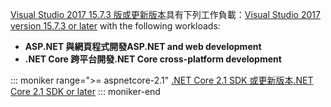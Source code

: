 <span data-ttu-id="723f3-101">[Visual Studio 2017 15.7.3 版或更新版本](https://www.microsoft.com/net/download/windows)具有下列工作負載：</span><span class="sxs-lookup"><span data-stu-id="723f3-101">[Visual Studio 2017 version 15.7.3 or later](https://www.microsoft.com/net/download/windows) with the following workloads:</span></span>

* <span data-ttu-id="723f3-102">**ASP.NET 與網頁程式開發**</span><span class="sxs-lookup"><span data-stu-id="723f3-102">**ASP.NET and web development**</span></span>
* <span data-ttu-id="723f3-103">**.NET Core 跨平台開發**</span><span class="sxs-lookup"><span data-stu-id="723f3-103">**.NET Core cross-platform development**</span></span>

::: moniker range=">= aspnetcore-2.1"
[<span data-ttu-id="723f3-104">.NET Core 2.1 SDK 或更新版本</span><span class="sxs-lookup"><span data-stu-id="723f3-104">.NET Core 2.1 SDK or later</span></span>](https://www.microsoft.com/net/download/windows)
::: moniker-end
